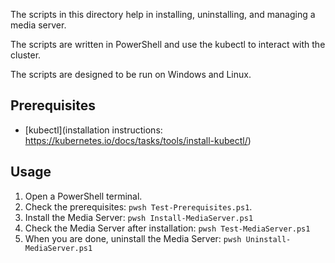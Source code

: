 The scripts in this directory help in installing, uninstalling, and managing a media server.

The scripts are written in PowerShell and use the kubectl to interact with the cluster.

The scripts are designed to be run on Windows and Linux.

## Prerequisites

- [kubectl](installation instructions: https://kubernetes.io/docs/tasks/tools/install-kubectl/)

## Usage

1. Open a PowerShell terminal.
2. Check the prerequisites: `pwsh Test-Prerequisites.ps1`.
3. Install the Media Server: `pwsh Install-MediaServer.ps1`
4. Check the Media Server after installation: `pwsh Test-MediaServer.ps1`
5. When you are done, uninstall the Media Server: `pwsh Uninstall-MediaServer.ps1`
